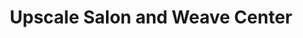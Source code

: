---
title: "Upscale Salon and Weave Center"
url: /kennesaw/upscale-salon-and-weave-center/
shop: hairdresser
---